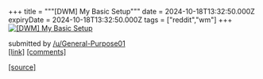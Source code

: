 +++
title = """[DWM] My Basic Setup"""
date = 2024-10-18T13:32:50.000Z
expiryDate = 2024-10-18T13:32:50.000Z
tags = ["reddit","wm"]
+++
[![[DWM] My Basic Setup](https://a.thumbs.redditmedia.com/J_z_t_rjERutqgK3uvMNZJ94TP1Og12R6QtIAHi-0m4.jpg "[DWM] My Basic Setup")](https://www.reddit.com/r/unixporn/comments/1g6i5n4/dwm_my_basic_setup/)

submitted by [/u/General-Purpose01](https://www.reddit.com/user/General-Purpose01)  
[\[link\]](https://www.reddit.com/gallery/1g6i5n4) [\[comments\]](https://www.reddit.com/r/unixporn/comments/1g6i5n4/dwm_my_basic_setup/)

[[source]](https://www.reddit.com/r/unixporn/comments/1g6i5n4/dwm_my_basic_setup/)

